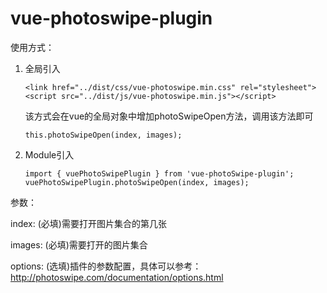 # vue-photoswipe-plugin

使用方式：

1. 全局引入

   ```
   <link href="../dist/css/vue-photoswipe.min.css" rel="stylesheet">
   <script src="../dist/js/vue-photoswipe.min.js"></script>
   ```

   该方式会在vue的全局对象中增加photoSwipeOpen方法，调用该方法即可

   ```
   this.photoSwipeOpen(index, images);
   ```

2. Module引入

   ```
   import { vuePhotoSwipePlugin } from 'vue-photoSwipe-plugin';
   vuePhotoSwipePlugin.photoSwipeOpen(index, images);
   ```

参数： 

index: (必填)需要打开图片集合的第几张 

images: (必填)需要打开的图片集合 

options: (选填)插件的参数配置，具体可以参考：http://photoswipe.com/documentation/options.html 

